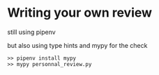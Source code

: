 # Writing your own review


still using pipenv

but also using type hints and mypy for the check

```
>> pipenv install mypy
>> mypy personnal_review.py
```
